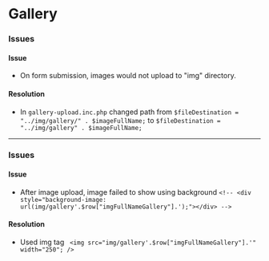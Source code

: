 # Gallery

### Issues
#### Issue
* On form submission, images would not upload to "img" directory.

#### Resolution
* In `gallery-upload.inc.php` changed path from `$fileDestination = "../img/gallery/" . $imageFullName;` to `$fileDestination = "../img/gallery" . $imageFullName;`

***
### Issues
#### Issue
* After image upload, image failed to show using background `<!-- <div style="background-image: url(img/gallery'.$row["imgFullNameGallery"].');"></div> -->`

#### Resolution
* Used img tag `  <img src="img/gallery'.$row["imgFullNameGallery"].'" width="250"; /> `
